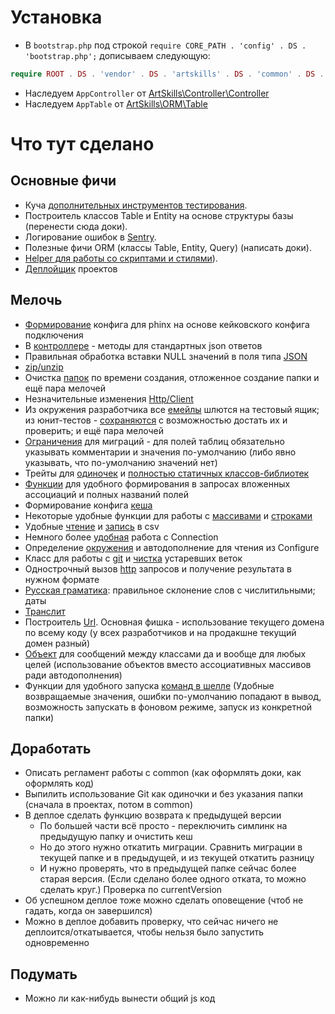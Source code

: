 # Установка
* В `bootstrap.php` под строкой `require CORE_PATH . 'config' . DS . 'bootstrap.php';` дописываем следующую: 
```php
require ROOT . DS . 'vendor' . DS . 'artskills' . DS . 'common' . DS . 'src' . DS . 'config' . DS . 'bootstrap.php';
```
* Наследуем `AppController` от [ArtSkills\Controller\Controller](src/Controller/Controller.php)
* Наследуем `AppTable` от [ArtSkills\ORM\Table](src/ORM/Table.php)

# Что тут сделано

## Основные фичи
* Куча [дополнительных инструментов тестирования](src/TestSuite).
* Построитель классов Table и Entity на основе структуры базы (перенести сюда доки).
* Логирование ошибок в [Sentry](src/Log/Engine).
* Полезные фичи ORM (классы Table, Entity, Query) (написать доки).
* [Helper для работы со скриптами и стилями](src/View/Helper/AssetHelper.md)).
* [Деплойщик](src/Lib/Deployer.md) проектов

## Мелочь
* [Формирование](src/config/phinx.php) конфига для phinx на основе кейковского конфига подключения
* В [контроллере](src/Controller/Controller.php) - методы для стандартных json ответов
* Правильная обработка вставки NULL значений в поля типа [JSON](src/Database/Type/JsonType.php)
* [zip/unzip](src/Filesystem/File.php)
* Очистка [папок](src/Filesystem/Folder.php) по времени создания, отложенное создание папки и ещё пара мелочей
* Незначительные изменения [Http/Client](src/Http/Client.php)
* Из окружения разработчика все [емейлы](src/Mailer/Email.php) шлются на тестовый ящик; из юнит-тестов - [сохраняются](src/Mailer/Transport/TestEmailTransport.php) с возможностью достать их и проверить; и ещё пара мелочей
* [Ограничения](src/Phinx/Db/Table.php) для миграций - для полей таблиц обязательно указывать комментарии и значения по-умолчанию (либо явно указывать, что по-умолчанию значений нет)
* Трейты для [одиночек](src/Traits/Singleton.php) и [полностью статичных классов-библиотек](src/Traits/Library.php)
* [Функции](src/config/functions.php) для удобного формирования в запросах вложенных ассоциаций и полных названий полей
* Формирование конфига [кеша](src/Lib/AppCache.php)
* Некоторые удобные функции для работы с [массивами](src/Lib/Arrays.php) и [строками](src/Lib/Strings.php)
* Удобные [чтение](src/Lib/CsvReader.php) и [запись](src/Lib/CsvWriter.php) в csv
* Немного более [удобная](src/Lib/DB.php) работа с Connection
* Определение [окружения](src/Lib/Env.php) и автодополнение для чтения из Configure
* Класс для работы с [git](src/Lib/Git.php) и [чистка](src/Lib/GitBranchTrim.php) устаревших веток
* Однострочный вызов [http](src/Lib/Http.php) запросов и получение результата в нужном формате
* [Русская граматика](src/Lib/RusGram.php): правильное склонение слов с числитильными; даты
* [Транслит](src/Lib/Translit.php)
* Построитель [Url](src/Lib/Url.php). Основная фишка - использование текущего домена по всему коду (у всех разработчиков и на продакшне текущий домен разный)
* [Объект](src/Lib/ValueObject.php) для сообщений между классами да и вообще для любых целей (использование объектов вместо ассоциативных массивов ради автодополнения)
* Функции для удобного запуска [команд в шелле](src/Lib/Shell.php) (Удобные возвращаемые значения, ошибки по-умолчанию попадают в вывод, возможность запускать в фоновом режиме, запуск из конкретной папки)

 
 
 ## Доработать
* Описать регламент работы с common (как оформлять доки, как оформлять код)
* Выпилить использование Git как одиночки и без указания папки (сначала в проектах, потом в common)
* В деплое сделать функцию возврата к предыдущей версии
  * По большей части всё просто - переключить симлинк на предыдущую папку и очистить кеш
  * Но до этого нужно откатить миграции. Сравнить миграции в текущей папке и в предыдущей, и из текущей откатить разницу
  * И нужно проверять, что в предыдущей папке сейчас более старая версия. (Если сделано более одного отката, то можно сделать круг.) Проверка по currentVersion
* Об успешном деплое тоже можно сделать оповещение (чтоб не гадать, когда он завершился)
* Можно в деплое добавить проверку, что сейчас ничего не деплоится/откатывается, чтобы нельзя было запустить одновременно  

## Подумать
* Можно ли как-нибудь вынести общий js код